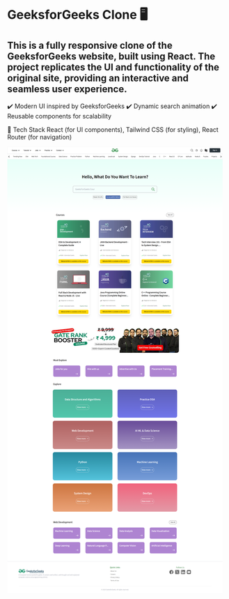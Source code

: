 # GeeksforGeeks Clone 🖥️

## This is a fully responsive clone of the GeeksforGeeks website, built using React. The project replicates the UI and functionality of the original site, providing an interactive and seamless user experience.


✔️ Modern UI inspired by GeeksforGeeks
✔️ Dynamic search animation
✔️ Reusable components for scalability


🔧 Tech Stack
React (for UI components), 
Tailwind CSS (for styling), 
React Router (for navigation)

![Homepage Screenshot](src/components/assets/ss/screenshot.png)
